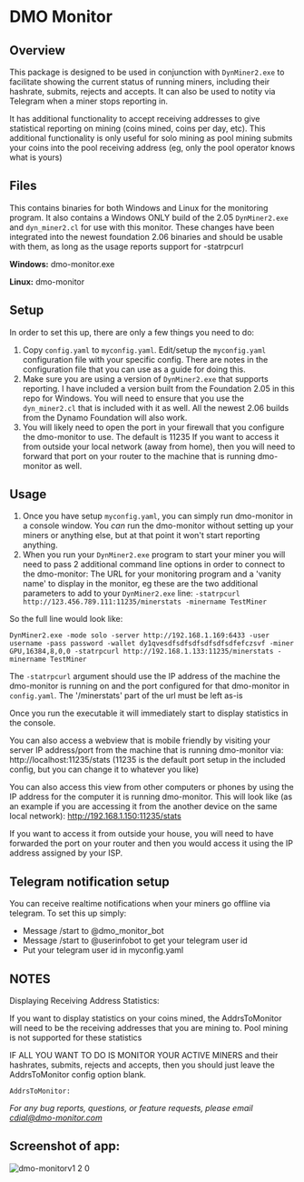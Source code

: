 # DMO Monitor

## Overview

This package is designed to be used in conjunction with `DynMiner2.exe` to facilitate showing the current status 
of running miners, including their hashrate, submits, rejects and accepts. It can also be used to notity via
Telegram when a miner stops reporting in.

It has additional functionality to accept receiving addresses to give statistical reporting on 
mining (coins mined, coins per day, etc). This additional functionality is only useful for solo mining as
pool mining submits your coins into the pool receiving address (eg, only the pool operator knows what is yours)


## Files

This contains binaries for both Windows and Linux for the monitoring program.
It also contains a Windows ONLY build of the 2.05 `DynMiner2.exe` and `dyn_miner2.cl` for use with this monitor.
These changes have been integrated into the newest foundation 2.06 binaries and should be usable with them, as long as the 
usage reports support for -statrpcurl

**Windows:** dmo-monitor.exe

**Linux:** dmo-monitor

## Setup

In order to set this up, there are only a few things you need to do:

1. Copy `config.yaml` to `myconfig.yaml`. Edit/setup the `myconfig.yaml`
   configuration file with your specific config. There are notes in the
   configuration file that you can use as a guide for doing this.
2. Make sure you are using a version of `DynMiner2.exe` that supports reporting.
   I have included a version built from the Foundation 2.05 in this repo for
   Windows. You will need to ensure that you use the `dyn_miner2.cl` that is
   included with it as well. All the newest 2.06 builds from the Dynamo Foundation will also work.
3. You will likely need to open the port in your firewall that you configure
   the dmo-monitor to use. The default is 11235 If you want to access it from
   outside your local network (away from home), then you will need to forward that
   port on your router to the machine that is running dmo-monitor as well.


## Usage

1. Once you have setup `myconfig.yaml`, you can simply run dmo-monitor in a console
   window. You *can* run the dmo-monitor without setting up your miners or anything else, but at that
   point it won't start reporting anything.
2. When you run your `DynMiner2.exe` program to start your miner you will need to pass 2
   additional command line options in order to connect to the dmo-monitor: The
   URL for your monitoring program and a 'vanity name' to display in the
   monitor, eg these are the two additional parameters to add to your
   `DynMiner2.exe` line: `-statrpcurl http://123.456.789.111:11235/minerstats
   -minername TestMiner`

So the full line would look like:

```
DynMiner2.exe -mode solo -server http://192.168.1.169:6433 -user username -pass password -wallet dy1qvesdfsdfsdfsdfsdfsdfefczsvf -miner GPU,16384,8,0,0 -statrpcurl http://192.168.1.133:11235/minerstats -minername TestMiner
```

The `-statrpcurl` argument should use the IP address of the machine the dmo-monitor is running on and the port configured for that dmo-monitor in `config.yaml`. The '/minerstats' part of the url must be left as-is

Once you run the executable it will immediately start to display statistics in the console. 

You can also access a webview that is mobile friendly by visiting your server IP address/port 
from the machine that is running dmo-monitor via:
http://localhost:11235/stats 
(11235 is the default port setup in the included config, but you can change it to whatever you like)

You can also access this view from other computers or phones by using the IP address for the computer it is running dmo-monitor.
This will look like (as an example if you are accessing it from the another device on the same local network):
http://192.168.1.150:11235/stats

If you want to access it from outside your house, you will need to have
forwarded the port on your router and then you would access it using the IP
address assigned by your ISP.


## Telegram notification setup

You can receive realtime notifications when your miners go offline via telegram.
To set this up simply:
* Message /start to @dmo_monitor_bot
* Message /start to @userinfobot to get your telegram user id
* Put your telegram user id in myconfig.yaml


## NOTES

Displaying Receiving Address Statistics:

If you want to display statistics on your coins mined, the AddrsToMonitor will need to be the receiving addresses that you are mining to.
Pool mining is not supported for these statistics

IF ALL YOU WANT TO DO IS MONITOR YOUR ACTIVE MINERS and their hashrates, submits, rejects and accepts, 
then you should just leave the AddrsToMonitor config option blank.
```
AddrsToMonitor: 
```

*For any bug reports, questions, or feature requests, please email cdial@dmo-monitor.com*

## Screenshot of app:
![dmo-monitorv1 2 0](https://user-images.githubusercontent.com/531169/152301296-f94f9601-942d-497d-aa27-9fe3bb995530.png)
